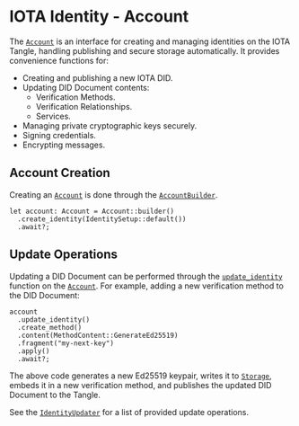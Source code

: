 # IOTA Identity - Account

The [`Account`](crate::account::Account) is an interface for creating and managing identities on the IOTA Tangle, handling publishing and secure storage automatically. It provides convenience functions for:

- Creating and publishing a new IOTA DID.
- Updating DID Document contents:
  - Verification Methods.
  - Verification Relationships.
  - Services.
- Managing private cryptographic keys securely.
- Signing credentials.
- Encrypting messages.

## Account Creation

Creating an [`Account`](crate::account::Account) is done through the [`AccountBuilder`](crate::account::AccountBuilder).

```rust,ignore
let account: Account = Account::builder()
  .create_identity(IdentitySetup::default())
  .await?;
```


## Update Operations

Updating a DID Document can be performed through the [`update_identity`](crate::account::Account::update_identity) function on the [`Account`](crate::account::Account). For example, adding a new verification method to the DID Document:

```rust,ignore
account
  .update_identity()
  .create_method()
  .content(MethodContent::GenerateEd25519)
  .fragment("my-next-key")
  .apply()
  .await?;
```

The above code generates a new Ed25519 keypair, writes it to [`Storage`](identity_account_storage_legacy::storage::Storage), embeds it in a new verification method, and publishes the updated DID Document to the Tangle. 

See the [`IdentityUpdater`](crate::types::IdentityUpdater) for a list of provided update operations.

